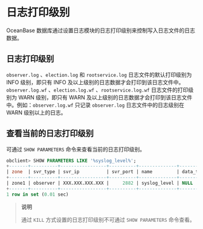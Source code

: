 # 日志打印级别

OceanBase 数据库通过设置日志模块的日志打印级别来控制写入日志文件的日志数据。

## 日志打印级别

`observer.log` 、`election.log` 和 `rootservice.log` 日志文件的默认打印级别为 INFO 级别，即只有 INFO 及以上级别的日志数据才会打印到该日志文件中。`observer.log.wf` 、`election.log.wf` 、`rootservice.log.wf` 日志文件的打印级别为 WARN 级别，即只有 WARN 及以上级别的日志数据才会打印到该日志文件中。例如：`observer.log.wf` 只记录 `observer.log` 日志文件中的日志级别在 WARN 级别以上的日志。

## 查看当前的日志打印级别

可通过 `SHOW PARAMETERS` 命令来查看当前的日志打印级别。

```sql
obclient> SHOW PARAMETERS LIKE '%syslog_level%';
+-------+----------+-----------------+----------+--------------+-----------+-------+------------------------------------------------------------------------------------------------------------------------+----------+---------+---------+-------------------+
| zone  | svr_type | svr_ip          | svr_port | name         | data_type | value | info                                                                                                                   | section  | scope   | source  | edit_level        |
+-------+----------+-----------------+----------+--------------+-----------+-------+------------------------------------------------------------------------------------------------------------------------+----------+---------+---------+-------------------+
| zone1 | observer | XXX.XXX.XXX.XXX |     2882 | syslog_level | NULL      | INFO  | specifies the current level of logging. There are DEBUG, TRACE, INFO, WARN, USER_ERR, ERROR, six different log levels. | OBSERVER | CLUSTER | DEFAULT | DYNAMIC_EFFECTIVE |
+-------+----------+-----------------+----------+--------------+-----------+-------+------------------------------------------------------------------------------------------------------------------------+----------+---------+---------+-------------------+
1 row in set (0.01 sec)
```

>**说明**
>
>通过 `KILL` 方式设置的日志打印级别不可通过 `SHOW PARAMETERS` 命令查看。
